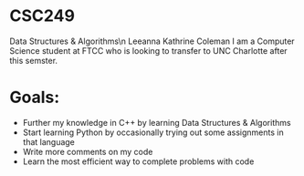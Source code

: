 # CSC249
Data Structures &amp; Algorithms\n
Leeanna Kathrine Coleman
I am a Computer Science student at FTCC who is looking to transfer to UNC Charlotte after this semster.

# Goals:
- Further my knowledge in C++ by learning Data Structures & Algorithms
- Start learning Python by occasionally trying out some assignments in that language
- Write more comments on my code
- Learn the most efficient way to complete problems with code
